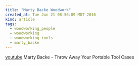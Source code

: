 ```yaml
---
title: "Marty Backe Woodwork"
created_at: Tue Jun 21 08:56:09 MDT 2016
kind: article
tags:
  - woodworking_people
  - woodworking
  - woodworking_tools
  - marty_backe
---
```



<a href="https://www.youtube.com/watch?v=c71wpS2sInk" target="_blank">youtube</a>
Marty Backe - Throw Away Your Portable Tool Cases


<!--
html boilerplate
<a href="" target="_blank"></a>
<img src="" width="400px">
<ul>
  <li></li>
</ul>
<pre>
</pre>
<pre><code>
</code></pre>
-->
